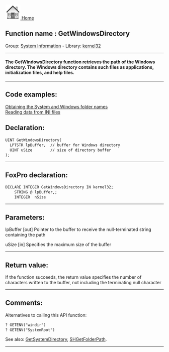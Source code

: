 [<img src="../../images/home.png"> Home ](https://github.com/VFPX/Win32API)  

## Function name : GetWindowsDirectory
Group: [System Information](../../functions_group.md#System_Information)  -  Library: [kernel32](../../Libraries.md#kernel32)  
***  


#### The GetWindowsDirectory function retrieves the path of the Windows directory. The Windows directory contains such files as applications, initialization files, and help files.

***  


## Code examples:
[Obtaining the System and Windows folder names](../../samples/sample_005.md)  
[Reading data from INI files](../../samples/sample_133.md)  

## Declaration:
```foxpro  
UINT GetWindowsDirectory(
  LPTSTR lpBuffer,  // buffer for Windows directory
  UINT uSize        // size of directory buffer
);  
```  
***  


## FoxPro declaration:
```foxpro  
DECLARE INTEGER GetWindowsDirectory IN kernel32;
	STRING @ lpBuffer,;
	INTEGER  nSize  
```  
***  


## Parameters:
lpBuffer 
[out] Pointer to the buffer to receive the null-terminated string containing the path

uSize 
[in] Specifies the maximum size of the buffer  
***  


## Return value:
If the function succeeds, the return value specifies the number of characters written to the buffer, not including the terminating null character  
***  


## Comments:
Alternatives to calling this API function:  
```foxpro
? GETENV("windir")  
? GETENV("SystemRoot")
```
See also: [GetSystemDirectory](../kernel32/GetSystemDirectory.md), [SHGetFolderPath](../shell32/SHGetFolderPath.md).  
  
***  


